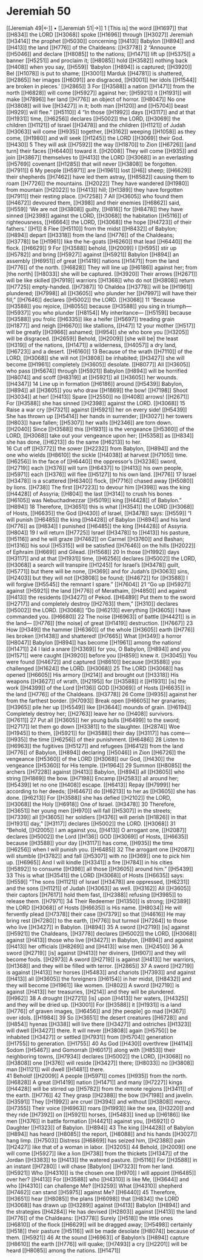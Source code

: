 # Jeremiah 50
[[Jeremiah 49|←]] • [[Jeremiah 51|→]]
1 [This is] the word [[H1697]] that [[H834]] the LORD [[H3068]] spoke [[H1696]] through [[H3027]] Jeremiah [[H3414]] the prophet [[H5030]] concerning [[H413]] Babylon [[H894]] and [[H413]] the land [[H776]] of the Chaldeans: [[H3778]] 
2 “Announce [[H5046]] and declare [[H8085]] to the nations; [[H1471]] lift up [[H5375]] a banner [[H5251]] and proclaim it; [[H8085]] hold [[H3582]] nothing back [[H408]] when you say, [[H559]] ‘Babylon [[H894]] is captured; [[H3920]] Bel [[H1078]] is put to shame; [[H3001]] Marduk [[H4781]] is shattered, [[H2865]] her images [[H6091]] are disgraced, [[H3001]] her idols [[H1544]] are broken in pieces.’ [[H2865]] 
3 For [[H3588]] a nation [[H1471]] from the north [[H6828]] will come [[H5927]] against her; [[H5921]] it [[H1931]] will make [[H7896]] her land [[H776]] an object of horror. [[H8047]] No one [[H3808]] will live [[H3427]] in it;  both man [[H120]] and [[H5704]] beast [[H929]] will flee.” [[H5110]] 
4 “In those [[H1992]] days [[H3117]] and at that [[H1931]] time, [[H6256]] declares [[H5002]] the LORD, [[H3069]] the children [[H1121]] of Israel [[H3478]] and the children [[H1121]] of Judah [[H3063]] will come [[H935]] together, [[H3162]] weeping [[H1058]] as they come, [[H1980]] and will seek [[H1245]] the LORD [[H3069]] their God. [[H430]] 
5 They will ask [[H7592]] the way [[H1870]] to Zion [[H6726]] [and turn] their faces [[H6440]] toward it. [[H2008]] They will come [[H935]] and join [[H3867]] themselves to [[H413]] the LORD [[H3068]] in an everlasting [[H5769]] covenant [[H1285]] that will never [[H3808]] be forgotten. [[H7911]] 
6 My people [[H5971]] are [[H1961]] lost [[H6]] sheep; [[H6629]] their shepherds [[H7462]] have led them astray, [[H8582]] causing them to roam [[H7726]] the mountains. [[H2022]] They have wandered [[H1980]] from mountain [[H2022]] to [[H413]] hill; [[H1389]] they have forgotten [[H7911]] their resting place. [[H7258]] 
7 All [[H3605]] who found them [[H4672]] devoured them, [[H398]] and their enemies [[H6862]] said, [[H559]] ‘We are not [[H3808]] guilty, [[H816]] for [[H8478]] they have sinned [[H2398]] against the LORD, [[H3068]] the habitation [[H5116]] of righteousness, [[H6664]] the LORD, [[H3068]] the hope [[H4723]] of their fathers.’ [[H1]] 
8 Flee [[H5110]] from the midst [[H8432]] of Babylon; [[H894]] depart [[H3318]] from the land [[H776]] of the Chaldeans; [[H3778]] be [[H1961]] like the he-goats [[H6260]] that lead [[H6440]] the flock. [[H6629]] 
9 For [[H3588]] behold, [[H2009]] I [[H595]] stir up [[H5782]] and bring [[H5927]] against [[H5921]] Babylon [[H894]] an assembly [[H6951]] of great [[H1419]] nations [[H1471]] from the land [[H776]] of the north. [[H6828]] They will line up [[H6186]] against her;  from [the north] [[H8033]] she will be captured. [[H3920]] Their arrows [[H2671]] will be like skilled [[H7919]] warriors [[H1368]] who do not [[H3808]] return [[H7725]] empty-handed. [[H7387]] 
10 Chaldea [[H3778]] will be [[H1961]] plundered; [[H7998]] all [[H3605]] who plunder her [[H7997]] will have their fill,” [[H7646]] declares [[H5002]] the LORD. [[H3068]] 
11 “Because [[H3588]] you rejoice, [[H8055]] because [[H3588]] you sing in triumph— [[H5937]] you who plunder [[H8154]] My inheritance— [[H5159]] because [[H3588]] you frolic [[H6335]] like a heifer [[H5697]] treading grain [[H1877]] and neigh [[H6670]] like stallions, [[H47]] 
12 your mother [[H517]] will be greatly [[H3966]] ashamed; [[H954]] she who bore you [[H3205]] will be disgraced. [[H2659]] Behold, [[H2009]] [she will be] the least [[H319]] of the nations, [[H1471]] a wilderness, [[H4057]] a dry land, [[H6723]] and a desert. [[H6160]] 
13 Because of the wrath [[H7110]] of the LORD, [[H3068]] she will not [[H3808]] be inhabited; [[H3427]] she will become [[H1961]] completely [[H3605]] desolate. [[H8077]] All [[H3605]] who pass [[H5674]] through [[H5921]] Babylon [[H894]] will be horrified [[H8074]] and scoff [[H8319]] at [[H5921]] all [[H3605]] her wounds. [[H4347]] 
14 Line up in formation [[H6186]] around [[H5439]] Babylon, [[H894]] all [[H3605]] you who draw [[H1869]] the bow! [[H7198]] Shoot [[H3034]] at her! [[H413]] Spare [[H2550]] no [[H408]] arrows! [[H2671]] For [[H3588]] she has sinned [[H2398]] against the LORD. [[H3068]] 
15 Raise a war cry [[H7321]] against [[H5921]] her on every side! [[H5439]] She has thrown up [[H5414]] her hands in surrender; [[H3027]] her towers [[H803]] have fallen; [[H5307]] her walls [[H2346]] are torn down. [[H2040]] Since [[H3588]] this [[H1931]] is the vengeance [[H5360]] of the LORD, [[H3068]] take out your vengeance upon her; [[H5358]] as [[H834]] she has done, [[H6213]] do the same [[H6213]] to her.  
16 Cut off [[H3772]] the sower [[H2232]] from Babylon, [[H894]] and the one who wields [[H8610]] the sickle [[H4038]] at harvest [[H7105]] time. [[H6256]] In the face of [[H6440]] the oppressor’s [[H3238]] sword, [[H2719]] each [[H376]] will turn [[H6437]] to [[H413]] his own people, [[H5971]] each [[H376]] will flee [[H5127]] to his own land. [[H776]] 
17 Israel [[H3478]] is a scattered [[H6340]] flock, [[H7716]] chased away [[H5080]] by lions. [[H738]] The first [[H7223]] to devour him [[H398]] was the king [[H4428]] of Assyria; [[H804]] the last [[H314]] to crush his bones [[H6105]] was Nebuchadnezzar [[H5019]] king [[H4428]] of Babylon.” [[H894]] 
18 Therefore, [[H3651]] this is what [[H3541]] the LORD [[H3068]] of Hosts, [[H6635]] the God [[H430]] of Israel, [[H3478]] says: [[H559]] “I will punish [[H6485]] the king [[H4428]] of Babylon [[H894]] and his land [[H776]] as [[H834]] I punished [[H6485]] the king [[H4428]] of Assyria. [[H804]] 
19 I will return [[H7725]] Israel [[H3478]] to [[H413]] his pasture, [[H5116]] and he will graze [[H7462]] on Carmel [[H3760]] and Bashan; [[H1316]] his soul [[H5315]] will be satisfied [[H7646]] on the hills [[H2022]] of Ephraim [[H669]] and Gilead. [[H1568]] 
20 In those [[H1992]] days [[H3117]] and at that [[H1931]] time, [[H6256]] declares [[H5002]] the LORD, [[H3068]] a search will transpire [[H1245]] for Israel’s [[H3478]] guilt, [[H5771]] but there will be none, [[H369]] and for Judah’s [[H3063]] sins, [[H2403]] but they will not [[H3808]] be found; [[H4672]] for [[H3588]] I will forgive [[H5545]] the remnant I spare.” [[H7604]] 
21 “Go up [[H5927]] against [[H5921]] the land [[H776]] of Merathaim, [[H4850]] and against [[H413]] the residents [[H3427]] of Pekod. [[H6489]] Put them to the sword [[H2717]] and completely destroy [[H2763]] them,” [[H310]] declares [[H5002]] the LORD. [[H3068]] “Do [[H6213]] everything [[H3605]] I have commanded you. [[H6680]] 
22 The noise [[H6963]] of battle [[H4421]] is in the land— [[H776]] [the noise] of great [[H1419]] destruction. [[H7667]] 
23 How [[H349]] the hammer [[H6360]] of the whole [[H3605]] earth [[H776]] lies broken [[H1438]] and shattered! [[H7665]] What [[H349]] a horror [[H8047]] Babylon [[H894]] has become [[H1961]] among the nations! [[H1471]] 
24 I laid a snare [[H3369]] for you,  O Babylon, [[H894]] and you [[H1571]] were caught [[H3920]] before you [[H859]] knew it. [[H3045]] You were found [[H4672]] and captured [[H8610]] because [[H3588]] you challenged [[H1624]] the LORD. [[H3068]] 
25 The LORD [[H3068]] has opened [[H6605]] His armory [[H214]] and brought out [[H3318]] His weapons [[H3627]] of wrath, [[H2195]] for [[H3588]] it [[H1931]] [is] the work [[H4399]] of the Lord [[H136]] GOD [[H3069]] of Hosts [[H6635]] in the land [[H776]] of the Chaldeans. [[H3778]] 
26 Come [[H935]] against her  from the farthest border. [[H7093]] Break open [[H6605]] her granaries; [[H3965]] pile her up [[H5549]] like [[H3644]] mounds of grain. [[H6194]] Completely destroy her; [[H2763]] leave her no [[H408]] survivors. [[H7611]] 
27 Put all [[H3605]] her young bulls [[H6499]] to the sword; [[H2717]] let them go down [[H3381]] to the slaughter. [[H2874]] Woe [[H1945]] to them, [[H5921]] for [[H3588]] their day [[H3117]] has come— [[H935]] the time [[H6256]] of their punishment. [[H6486]] 
28 Listen to [[H6963]] the fugitives [[H5127]] and refugees [[H6412]] from the land [[H776]] of Babylon, [[H894]] declaring [[H5046]] in Zion [[H6726]] the vengeance [[H5360]] of the LORD [[H3068]] our God, [[H430]] the vengeance [[H5360]] for His temple. [[H1964]] 
29 Summon [[H8085]] the archers [[H7228]] against [[H413]] Babylon, [[H894]] all [[H3605]] who string [[H1869]] the bow. [[H7198]] Encamp [[H2583]] all around her; [[H5439]] let no one [[H408]] escape. [[H6413]] Repay [[H7999]] her  according to her deeds; [[H6467]] do [[H6213]] to her  as [[H3605]] she has done. [[H6213]] For [[H3588]] she has defied [[H2102]] the LORD, [[H3068]] the Holy [[H6918]] One of Israel. [[H3478]] 
30 Therefore, [[H3651]] her young men [[H970]] will fall [[H5307]] in the streets; [[H7339]] all [[H3605]] her soldiers [[H376]] will perish [[H1826]] in that [[H1931]] day,” [[H3117]] declares [[H5002]] the LORD. [[H3068]] 
31 “Behold, [[H2005]] I am against you, [[H413]] O arrogant one, [[H2087]] declares [[H5002]] the Lord [[H136]] GOD [[H3069]] of Hosts, [[H6635]] because [[H3588]] your day [[H3117]] has come, [[H935]] the time [[H6256]] when I will punish you. [[H6485]] 
32 The arrogant one [[H2087]] will stumble [[H3782]] and fall [[H5307]] with no [[H369]] one to pick him up. [[H6965]] And I will kindle [[H3341]] a fire [[H784]] in his cities [[H5892]] to consume [[H398]] all those [[H3605]] around him.” [[H5439]] 
33 This is what [[H3541]] the LORD [[H3068]] of Hosts [[H6635]] says: [[H559]] “The sons [[H1121]] of Israel [[H3478]] are oppressed, [[H6231]] and the sons [[H1121]] of Judah [[H3063]] as well. [[H3162]] All [[H3605]] their captors [[H7617]] hold them fast, [[H2388]] refusing [[H3985]] to release them. [[H7971]] 
34 Their Redeemer [[H1350]] is strong; [[H2389]] the LORD [[H3068]] of Hosts [[H6635]] is His name. [[H8034]] He will fervently plead [[H7378]] their case [[H7379]] so that [[H4616]] He may bring rest [[H7280]] to the earth, [[H776]] but turmoil [[H7264]] to those who live [[H3427]] in Babylon. [[H894]] 
35 A sword [[H2719]] [is] against [[H5921]] the Chaldeans, [[H3778]] declares [[H5002]] the LORD, [[H3068]] against [[H413]] those who live [[H3427]] in Babylon, [[H894]] and against [[H413]] her officials [[H8269]] and [[H413]] wise men. [[H2450]] 
36 A sword [[H2719]] [is] against [[H413]] her diviners, [[H907]] and they will become fools. [[H2973]] A sword [[H2719]] is against [[H413]] her warriors, [[H1368]] and they will be filled with terror. [[H2865]] 
37 A sword [[H2719]] is against [[H413]] her horses [[H5483]] and chariots [[H7393]] and against [[H413]] all [[H3605]] the foreigners [[H6154]] in her midst, [[H8432]] and they will become [[H1961]] like women. [[H802]] A sword [[H2719]] is against [[H413]] her treasuries, [[H214]] and they will be plundered. [[H962]] 
38 A drought [[H2721]] [is] upon [[H413]] her waters, [[H4325]] and they will be dried up. [[H3001]] For [[H3588]] it [[H1931]] is a land [[H776]] of graven images, [[H6456]] and [the people] go mad [[H367]] over idols. [[H1984]] 
39 So [[H3651]] the desert creatures [[H6728]] and [[H854]] hyenas [[H338]] will live there [[H3427]] and ostriches [[H1323]] will dwell [[H3427]] there.  It will never [[H3808]] again [[H5750]] be inhabited [[H3427]] or settled [[H7931]] from [[H5704]] generation [[H1755]] to generation. [[H1755]] 
40 As God [[H430]] overthrew [[H4114]] Sodom [[H5467]] and Gomorrah [[H6017]] along with [[H853]] their neighboring towns, [[H7934]] declares [[H5002]] the LORD, [[H3068]] no [[H3808]] one [[H376]] will reside [[H3427]] there; [[H8033]] no [[H3808]] man [[H1121]] will dwell [[H1481]] there.  
41 Behold! [[H2009]] A people [[H5971]] comes [[H935]] from the north. [[H6828]] A great [[H1419]] nation [[H1471]] and many [[H7227]] kings [[H4428]] will be stirred up [[H5782]] from the remote regions [[H3411]] of the earth. [[H776]] 
42 They grasp [[H2388]] the bow [[H7198]] and javelin. [[H3591]] They [[H1992]] are cruel [[H394]] and without [[H3808]] mercy. [[H7355]] Their voice [[H6963]] roars [[H1993]] like the sea, [[H3220]] and they ride [[H7392]] on [[H5921]] horses, [[H5483]] lined up [[H6186]] like men [[H376]] in battle formation [[H4421]] against you, [[H5921]] O Daughter [[H1323]] of Babylon. [[H894]] 
43 The king [[H4428]] of Babylon [[H894]] has heard [[H8085]] the report, [[H8088]] and his hands [[H3027]] hang limp. [[H7503]] Distress [[H6869]] has seized him, [[H2388]] pain [[H2427]] like that of a woman in labor. [[H3205]] 
44 Behold, [[H2009]] one will come [[H5927]] like a lion [[H738]] from the thickets [[H1347]] of the Jordan [[H3383]] to [[H413]] the watered pasture. [[H5116]] For [[H3588]] in an instant [[H7280]] I will chase [Babylon] [[H7323]] from her land. [[H5921]] Who [[H4310]] is the chosen one [[H970]] I will appoint [[H6485]] over her? [[H413]] For [[H3588]] who [[H4310]] is like Me, [[H3644]] and who [[H4310]] can challenge Me? [[H3259]] What [[H4310]] shepherd [[H7462]] can stand [[H5975]] against Me? [[H6440]] 
45 Therefore, [[H3651]] hear [[H8085]] the plans [[H6098]] that [[H834]] the LORD [[H3068]] has drawn up [[H3289]] against [[H413]] Babylon [[H894]] and the strategies [[H4284]] He has devised [[H2803]] against [[H413]] the land [[H776]] of the Chaldeans: [[H3778]] Surely [[H518]] the little ones [[H6810]] of the flock [[H6629]] will be dragged away; [[H5498]] certainly [[H518]] their pasture [[H5116]] will be made desolate [[H8074]] because of them. [[H5921]] 
46 At the sound [[H6963]] of Babylon’s [[H894]] capture [[H8610]] the earth [[H776]] will quake; [[H7493]] a cry [[H2201]] will be heard [[H8085]] among the nations. [[H1471]] 
